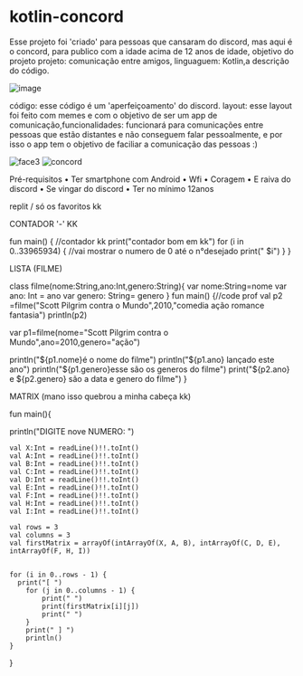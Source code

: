 # kotlin-concord
Esse projeto foi 'criado' para pessoas que cansaram do discord, mas aqui é o concord, para publico com a idade acima de 12 anos de idade, objetivo do projeto
projeto: comunicação entre amigos, linguaguem: Kotlin,a descrição do código.

![image](https://user-images.githubusercontent.com/108557012/176978430-e829c3c4-a910-4008-88aa-167b0415a76d.png)

código: esse código é um 'aperfeiçoamento' do discord.
layout: esse layout foi feito com memes e com o objetivo de ser um app de comunicação,funcionalidades: funcionará para comunicações entre pessoas que estão distantes e não conseguem falar pessoalmente, e por isso o app tem o objetivo de faciliar a comunicação das pessoas :)

![face3](https://user-images.githubusercontent.com/108557012/176978934-68b70c83-7322-4dc5-b3ab-0038be78cddc.png)
![concord](https://user-images.githubusercontent.com/108557012/176978942-0c049b1a-c869-47bf-b630-be706d4c3cbf.png)


Pré-requisitos
•	Ter smartphone com Android
•	Wfi
•	Coragem
•	E raiva do discord
•	Se vingar do discord
•	Ter no mínimo 12anos

replit / só os favoritos kk

CONTADOR '-' KK

fun main() {   //contador kk
    print("contador bom em kk")
    for (i in 0..33965934) { //vai mostrar o numero de 0 até o n°desejado
        print(" $i")
    }
}

LISTA (FILME)

  class filme(nome:String,ano:Int,genero:String){
var nome:String=nome 
var ano: Int = ano
var genero: String= genero
  }
fun main() {//code prof
    val p2 =filme("Scott Pilgrim contra o Mundo",2010,"comedia ação romance fantasia")
    println(p2)
    


var p1=filme(nome="Scott Pilgrim contra o Mundo",ano=2010,genero="ação")

  println("${p1.nome}é o nome do filme")
  println("${p1.ano} lançado este ano")
  println("${p1.genero}esse são os generos do filme")
print("${p2.ano} e ${p2.genero} são a data e genero do filme")
}

MATRIX (mano isso quebrou a minha cabeça kk)



fun main(){
   
  println("DIGITE nove NUMERO: ")
  
    val X:Int = readLine()!!.toInt()
    val A:Int = readLine()!!.toInt()
    val B:Int = readLine()!!.toInt()
    val C:Int = readLine()!!.toInt()
    val D:Int = readLine()!!.toInt()
    val E:Int = readLine()!!.toInt()
    val F:Int = readLine()!!.toInt()
    val H:Int = readLine()!!.toInt()
    val I:Int = readLine()!!.toInt()
  
    val rows = 3
    val columns = 3
    val firstMatrix = arrayOf(intArrayOf(X, A, B), intArrayOf(C, D, E), intArrayOf(F, H, I))
    
    
    for (i in 0..rows - 1) {
      print("[ ") 
        for (j in 0..columns - 1) {
            print(" ") 
            print(firstMatrix[i][j])
            print(" ")
        }
        print(" ] ") 
        println()
    }

   
}
